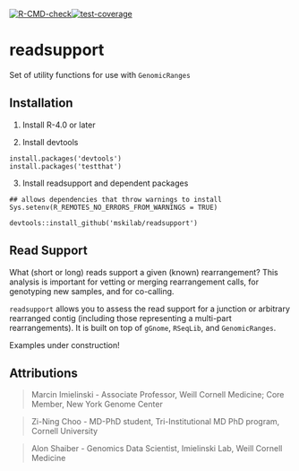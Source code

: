 [![R-CMD-check](https://github.com/mskilab/readsupport/actions/workflows/check-release.yaml/badge.svg?branch=zc_dev)](https://github.com/mskilab/readsupport/actions/workflows/check-release.yaml)[![test-coverage](https://github.com/mskilab/readsupport/actions/workflows/test-coverage.yaml/badge.svg)](https://github.com/mskilab/readsupport/actions/workflows/test-coverage.yaml)

readsupport
=======

Set of utility functions for use with `GenomicRanges`



Installation
------------

1. Install R-4.0 or later

2. Install devtools

```{r}
install.packages('devtools')
install.packages('testthat')
```
3. Install readsupport and dependent packages

```{r}
## allows dependencies that throw warnings to install
Sys.setenv(R_REMOTES_NO_ERRORS_FROM_WARNINGS = TRUE)

devtools::install_github('mskilab/readsupport')
```

Read Support
-------------

What (short or long) reads support a given (known) rearrangement? This analysis is
important for vetting or merging rearrangement calls, for genotyping new
samples, and for co-calling.

`readsupport` allows you to assess the read support for a junction or arbitrary
rearranged contig (including those representing a multi-part rearrangements).
It is built on top of `gGnome`, `RSeqLib`, and `GenomicRanges`. 

Examples under construction!


Attributions
------------
> Marcin Imielinski - Associate Professor, Weill Cornell Medicine; Core Member,
> New York Genome Center

> Zi-Ning Choo - MD-PhD student, Tri-Institutional MD PhD program, Cornell
> University

> Alon Shaiber - Genomics Data Scientist, Imielinski Lab, Weill Cornell Medicine

[license]: https://github.com/mskilab/readsupport/blob/master/LICENSE



